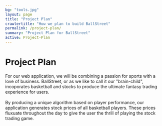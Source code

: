 ```yaml
---
bg: "tools.jpg"
layout: page
title: "Project Plan"
crawlertitle: "How we plan to build BallStreet"
permalink: /project-plan/
summary: "Project Plan for BallStreet"
active: Project-Plan
---
```

# Project Plan
For our web application, we will be combining a passion for sports with a love of business. BallStreet, or as we like to call it our "brain-child", incoporates basketball and stocks to produce the ultimate fantasy trading experience for users. 
<br><br>
By producing a unique algorithm based on player performance, our application generates stock prices of all basketball players. These prices fluxuate throughout the day to give the user the thrill of playing the stock trading game. 
